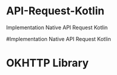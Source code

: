 # API-Request-Kotlin
Implementation Native API Request Kotlin


#Implementation Native API Request Kotlin

# OKHTTP Library
